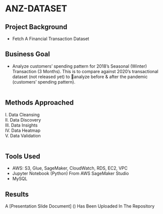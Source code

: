 # ANZ-DATASET

## Project Background
* Fetch A Financial Transaction Dataset

## Business Goal
* Analyze customers’ spending pattern for 2018’s Seasonal (Winter) Transaction (3 Months). 
  This is to compare against 2020’s transactional dataset (not released yet) to analyze before & after the pandemic (customers’ spending pattern). 
  <br /> <br />
  
## Methods Approached
I. Data Cleansing <br />
II. Data Discovery <br />
III. Data Insights <br />
IV. Data Heatmap <br />
V. Data Validation  <br /> <br />

## Tools Used
* AWS: S3, Glue, SageMaker, CloudWatch, RDS, EC2, VPC
* Jupyter Notebook (Python) From AWS SageMaker Studio
* MySQL <br />

## Results
A [Presentation Slide Document] () Has Been Uploaded In The Repository